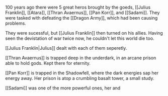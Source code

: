 100 years ago there were 5 great heros brought by the goeds, [[Julius Franklin]], [[Atara]], [[Thran Avaernus]], [[Pan Korr]], and [[Sadami]]. They were tasked with defeating the [[Dragon Army]], which had been causing problems.

They were sucessful, but [[Julius Franklin]] then turned on his allies. Having seen the devistation of war twice now, he couldn't let this world die too.

[[Julius Franklin|Julius]] dealt with each of them seperetly.

[[Thran Avaernus]] is trapped deep in the underdark, in an arcane prison able to hold gods. Kept there for eternity.

[[Pan Korr]] is trapped in the Shadowfell, where the dark energies sap her energy away. Her prison is atop a crumbling basalt tower, a small study.

[[Sadami]] was one of the more powerful ones, her and 

